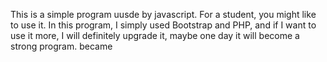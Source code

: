 This is a simple program uusde by javascript. For a student, you might like to use it. In this program, I simply used Bootstrap and PHP, and if I want to use it more, I will definitely upgrade it, maybe one day it will become a strong program. became
